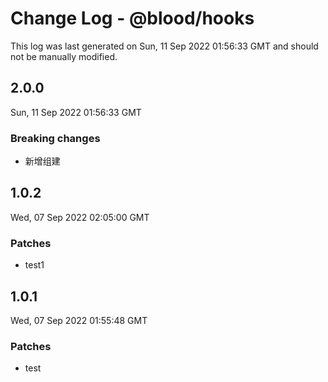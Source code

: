 # Change Log - @blood/hooks

This log was last generated on Sun, 11 Sep 2022 01:56:33 GMT and should not be manually modified.

## 2.0.0
Sun, 11 Sep 2022 01:56:33 GMT

### Breaking changes

- 新增组建

## 1.0.2
Wed, 07 Sep 2022 02:05:00 GMT

### Patches

- test1

## 1.0.1
Wed, 07 Sep 2022 01:55:48 GMT

### Patches

- test

